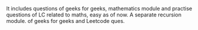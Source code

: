 It includes questions of geeks for geeks, mathematics module and practise questions of LC related to maths, easy as of now. 
A separate recursion module. of geeks for geeks and Leetcode ques. 
